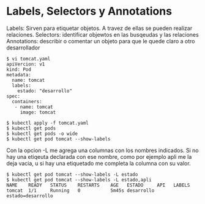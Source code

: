 # Labels, Selectors y Annotations

Labels: Sirven para etiquetar objetos. A travez de ellas se pueden realizar relaciones.
Selectors: identificar objewtos en las busqeudas y las relaciones
Annotations: describir o comentar un objeto para que le quede claro a otro desarrollador
```
$ vi tomcat.yaml
apiVercion: v1
kind: Pod
metadata:
  name: tomcat
  labels:
    estado: "desarrollo"
spec:
  containers:
   - name: tomcat
     image: tomcat
```

```
$ kubectl apply -f tomcat.yaml
$ kubectl get pods
$ kubectl get pods -o wide
$ kubectl get pod tomcat --show-labels
```
Con la opcion -L me agrega una columnas con los nombres indicados. Si no hay una etiqeuta declarada con ese nombre, como por ejemplo apli me la deja vacia, u si hay una etiquetado me completa la columna con su valor.

```
$ kubectl get pod tomcat --show-labels -L estado
$ kubectl get pod tomcat --show-labels -L estado,apli
NAME    READY   STATUS    RESTARTS    AGE   ESTADO     API   LABELS
tomcat  1/1     Running   0           5m45s desarrollo        estado=desarrollo        
```
